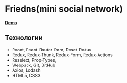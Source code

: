 # Friedns(mini social network)

#### [Demo](https://kir58.github.io/Friedns/)

## Технологии
- React, React-Router-Dom, React-Redux
- Redux, Redux-Thunk, Redux-Form, Redux-Actions
- Reselect, Prop-Types, 
- Webpack, Git, GitHub
- Axios, Lodash
- HTML5, CSS3
